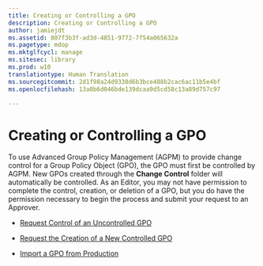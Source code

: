 ```yaml
---
title: Creating or Controlling a GPO
description: Creating or Controlling a GPO
author: jamiejdt
ms.assetid: 807f3b3f-ad3d-4851-9772-7f54a065632a
ms.pagetype: mdop
ms.mktglfcycl: manage
ms.sitesec: library
ms.prod: w10
translationtype: Human Translation
ms.sourcegitcommit: 2d1f98a24d9330d6b3bce488b2cac6ac11b5e4bf
ms.openlocfilehash: 13a0b6d046bde139dcaa9d5cd58c13a89d757c97

---
```



# Creating or Controlling a GPO


To use Advanced Group Policy Management (AGPM) to provide change control for a Group Policy Object (GPO), the GPO must first be controlled by AGPM. New GPOs created through the **Change Control** folder will automatically be controlled. As an Editor, you may not have permission to complete the control, creation, or deletion of a GPO, but you do have the permission necessary to begin the process and submit your request to an Approver.

-   [Request Control of an Uncontrolled GPO](request-control-of-an-uncontrolled-gpo-agpm40.md)

-   [Request the Creation of a New Controlled GPO](request-the-creation-of-a-new-controlled-gpo-agpm40.md)

-   [Import a GPO from Production](import-a-gpo-from-production-agpm40-ed.md)

 

 








<!--HONumber=Jun16_HO4-->


